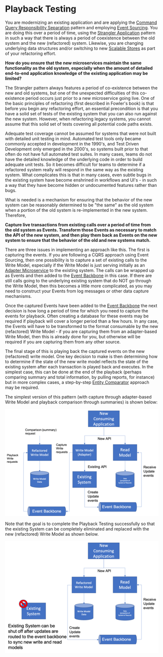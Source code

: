 # Playback Testing

You are modernizing an existing application and are applying the [Command Query Responsibility Separation](Command-Query-Responsibility-Separation.md) pattern and employing [Event Sourcing](../Event-Based-Architecture/Event-Sourcing.md).  You are doing this over a period of time, using the [Strangler Application](../Microservices/Strangler-Application.md) pattern in such a way that there is always a period of coexistence between the old system and the new (refactored) system.  Likewise, you are changing underlying data structures and/or switching to new [Scalable Stores](../Scaleable-Store/Scaleable-Store.md) as part of your refactoring effort. 

**How do you ensure that the new microservices maintain the same functionality as the old system, especially when the amount of detailed end-to-end application knowledge of the existing application may be limited?**  

The Strangler pattern always features a period of co-existence between the new and old systems, but one of the unexpected difficulties of this co-existence period occurs just prior to a new microservice going live.  One of the basic principles of refactoring (first described in Fowler's book) is that before you begin any refactoring effort, an essential precondition is that you have a solid set of tests of the existing system that you can also run against the new system.  However, when refactoring legacy systems, you cannot assume that this solid set of tests covering all potential code paths exists.

Adequate test coverage cannot be assumed for systems that were not built with detailed unit testing in mind.  Automated test tools only became commonly accepted in development in the 1990's, and Test Driven Development only emerged in the 2000's, so systems built prior to that often do not have full automated test suites.  In many cases, teams do not have the detailed knowledge of the underlying code in order to build adequate unit tests.  So it becomes difficult for teams to determine if a refactored system really will respond in the same way as the existing system.  What complicates this is that in many cases, even subtle bugs in the existing system have become enshrined in workflows and UI's - in such a way that they have become hidden or undocumented features rather than bugs.

What is needed is a mechanism for ensuring that the behavior of the new system can be reasonably determined to be "the same" as the old system when a portion of the old system is re-implemented in the new system.  Therefore,

**Capture live transactions from existing calls over a period of time from the old system as Events.  Transform those Events as necessary to match the API of the new system, and then play them back as Events on the new system to ensure that the behavior of the old and new systems match.**

There are three issues in implementing an approach like this.  The first is capturing the events.  If you are following a CQRS approach using Event Sourcing, then one possibility is to capture a set of existing calls to the Write Model, especially if the Write Model is just serving initially as an [Adapter Microservice](../Microservices/Adapter-Microservice.md) to the existing system.  The calls can be wrapped up as Events and then added to the [Event Backbone](../Event-Based-Architecture/Event-Backbone.md) in this case.  If there are still calls going to the underlying existing system that do NOT go through the Write Model, then this becomes a little more complicated, as you may need to construct your Events from log messages or other data capture mechanisms.

Once the captured Events have been added to the [Event Backbone](../Event-Based-Architecture/Event-Backbone.md) the next decision is how long a period of time for which you need to capture the events for playback.  Often creating a database for these events may be required if playback will cover a longer period than a few hours.  In any case, the Events will have to be transformed to the format consumable by the new (refactored) Write Model - if you are capturing them from an adapter-based Write Model, then this is already done for you, but otherwise will be required if you are capturing them from any other source.  

The final stage of this is playing back the captured events on the new (refactored) write model.  One key decision to make is then determining how to determine if the state of the new write model reflects the state of the existing system after each transaction is played back and executes.  In the simplest case, this can be done at the end of the playback (perhaps comparing summary and total information, by pulling reports, for instance) but in more complex cases, a step-by-step [Entity Comparator](Entity-Comparator.md) approach may be required. 

The simplest version of this pattern (with capture through adapter-based Write Model and playback comparison through summaries) is shown below:

![Simple Playback Testing](../assets/PlaybackTestingSimple.png)

Note that the goal is to complete the Playback Testing successfully so that the existing System can be completely eliminated and replaced with the new (refactored) Write Model as shown below.

![Refactored CQRS Model](../assets/RefactoredCQRSModel.png)
